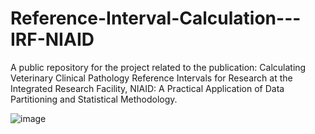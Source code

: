 # Reference-Interval-Calculation---IRF-NIAID
A public repository for the project related to the publication: Calculating Veterinary Clinical Pathology Reference Intervals for Research at the Integrated Research Facility, NIAID: A Practical Application of Data Partitioning and Statistical Methodology.

![image](https://github.com/user-attachments/assets/53ee6e57-8228-438c-a7be-4b8a762bff81)

